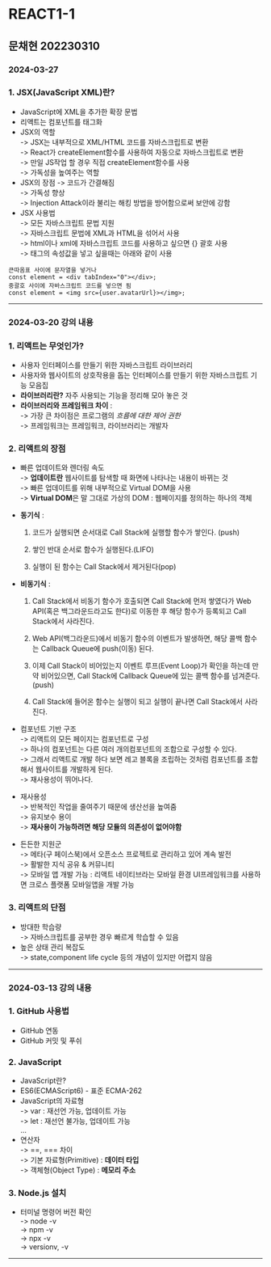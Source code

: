 # REACT1-1
## 문채현 202230310
### 2024-03-27
### 1. JSX(JavaScript XML)란?
- JavaScript에 XML을 추가한 확장 문법   
- 리액트는 컴포넌트를 태그화   
- JSX의 역할   
-> JSX는 내부적으로 XML/HTML 코드를 자바스크립트로 변환   
-> React가 createElement함수를 사용하여 자동으로 자바스크립트로 변환   
-> 만일 JS작업 할 경우 직접 createElement함수를 사용   
-> 가독성을 높여주는 역할  
- JSX의 장점
-> 코드가 간결해짐   
-> 가독성 향상   
-> Injection Attack이라 불리는 해킹 방법을 방어함으로써 보안에 강함   
- JSX 사용법   
-> 모든 자바스크립트 문법 지원   
-> 자바스크립트 문법에 XML과 HTML을 섞어서 사용   
-> html이나 xml에 자바스크립트 코드를 사용하고 싶으면 {} 괄호 사용   
-> 태그의 속성값을 넣고 싶을때는 아래와 같이 사용
``` 
큰따옴표 사이에 문자열을 넣거나   
const element = <div tabIndex="0"></div>;   
중괄호 사이에 자바스크립트 코드를 넣으면 됨
const element = <img src={user.avatarUrl}></img>;
```
---
### 2024-03-20 강의 내용   
### 1. 리액트는 무엇인가?
- 사용자 인터페이스를 만들기 위한 자바스크립트 라이브러리
- 사용자와 웹사이트의 상호작용을 돕는 인터페이스를 만들기 위한 자바스크립트 기능 모음집
- **라이브러리란?** 자주 사용되는 기능을 정리해 모아 놓은 것
- **라이브러리와 프레임워크 차이** :    
-> 가장 큰 차이점은 프로그램의 *흐름에 대한 제어 권한*   
-> 프레임워크는 프레임워크, 라이브러리는 개발자

### 2. 리액트의 장점
- 빠른 업데이트와 렌더링 속도   
-> **업데이트란** 웹사이트를 탐색할 때 화면에 나타나는 내용이 바뀌는 것   
-> 빠른 업데이트를 위해 내부적으로 Virtual DOM을 사용   
-> **Virtual DOM**은 말 그대로 가상의 DOM : 웹페이지를 정의하는 하나의 객체   
- **동기식** :  
    1. 코드가 실행되면 순서대로 Call Stack에 실행할 함수가 쌓인다.  (push)

    2. 쌓인 반대 순서로 함수가 실행된다.(LIFO)

    3. 실행이 된 함수는 Call Stack에서 제거된다(pop)
- **비동기식** :  
    1. Call Stack에서 비동기 함수가 호출되면 Call Stack에 먼저 쌓였다가 Web API(혹은 백그라운드라고도 한다)로 이동한 후 해당 함수가 등록되고 Call Stack에서 사라진다.

    2. Web API(백그라운드)에서 비동기 함수의 이벤트가 발생하면, 해당 콜백 함수는 Callback Queue에 push(이동) 된다.

    3. 이제 Call Stack이 비어있는지 이벤트 루프(Event Loop)가 확인을 하는데 만약 비어있으면, Call Stack에 Callback Queue에 있는 콜백 함수를 넘겨준다.(push)

    4. Call Stack에 들어온 함수는 실행이 되고 실행이 끝나면 Call Stack에서 사라진다. 

- 컴포넌트 기반 구조   
-> 리액트의 모든 페이지는 컴포넌트로 구성   
-> 하나의 컴포넌트는 다른 여러 개의컴포넌트의 조합으로 구성할 수 있다.   
-> 그래서 리액트로 개발 하다 보면 레고 블록을 조립하는 것처럼 컴포넌트를 조합해서 웹사이트를 개발하게 된다.   
-> 재사용성이 뛰어나다.   

- 재사용성   
-> 반복적인 작업을 줄여주기 때문에 생산선을 높여줌   
-> 유지보수 용이   
-> **재사용이 가능하려면 해당 모듈의 의존성이 없어야함**


- 든든한 지원군   
-> 메타(구 페이스북)에서 오픈소스 프로젝트로 관리하고 있어 계속 발전   
-> 활발한 지식 공유 & 커뮤니티   
-> 모바일 앱 개발 가능 : 리액트 네이티브라는 모바일 환경 UI프레임워크를 사용하면 크로스 플랫폼 모바일앱을 개발 가능

### 3. 리액트의 단점
- 방대한 학습량   
-> 자바스크립트를 공부한 경우 빠르게 학습할 수 있음   
- 높은 상태 관리 복잡도   
-> state,component life cycle 등의 개념이 있지만 어렵지 않음
---
### 2024-03-13 강의 내용
### 1. GitHub 사용법
- GitHub 연동
- GitHub 커밋 및 푸쉬
### 2. JavaScript
- JavaScript란?
- ES6(ECMAScript6) - 표준 ECMA-262
- JavaScript의 자료형  
-> var : 재선언 가능, 업데이트 가능  
-> let : 재선언 불가능, 업데이트 가능  
...
- 연산자  
-> ==, === 차이  
-> 기본 자료형(Primitive) : **데이터 타입**  
-> 객체형(Object Type) : **메모리 주소**  

### 3. Node.js 설치
- 터미널 명령어 버전 확인  
-> node -v  
-> npm -v  
-> npx -v  
-> versionv, -v
---